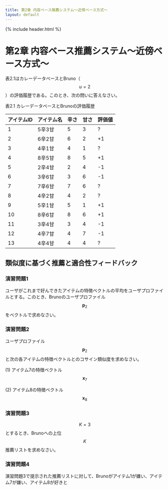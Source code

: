 ```yaml
---
title: 第2章 内容ベース推薦システム～近傍ベース方式～
layout: default
---
```


{% include header.html %}

# 第2章 内容ベース推薦システム～近傍ベース方式～

表2.1はカレーデータベースとBruno（$$u = 2$$）の評価履歴である。このとき、次の問いに答えなさい。

表2.1 カレーデータベースとBrunoの評価履歴

| アイテムID | アイテム名 | 辛さ | 甘さ | 評価値 |
| ---------- | ---------- | ---- | ---- | ------ |
| 1 | 5辛3甘 | 5 | 3 | ? |
| 2 | 6辛2甘 | 6 | 2 | +1 |
| 3 | 4辛1甘 | 4 | 1 | ? |
| 4 | 8辛5甘 | 8 | 5 | +1 |
| 5 | 2辛4甘 | 2 | 4 | -1 |
| 6 | 3辛6甘 | 3 | 6 | -1 |
| 7 | 7辛6甘 | 7 | 6 | ? |
| 8 | 4辛2甘 | 4 | 2 | ? |
| 9 | 5辛1甘 | 5 | 1 | +1 |
| 10 | 8辛6甘 | 8 | 6 | +1 |
| 11 | 3辛4甘 | 3 | 4 | -1 |
| 12 | 4辛7甘 | 4 | 7 | -1 |
| 13 | 4辛4甘 | 4 | 4 | ? |

## 類似度に基づく推薦と適合性フィードバック

### 演習問題1
ユーザがこれまで好んできたアイテムの特徴ベクトルの平均をユーザプロファイルとする。このとき、Brunoのユーザプロファイル$$\boldsymbol{p}_{2}$$をベクトルで求めなさい。

### 演習問題2
ユーザプロファイル$$\boldsymbol{p}_{2}$$と次の各アイテムの特徴ベクトルとのコサイン類似度を求めなさい。

(1) アイテム7の特徴ベクトル$$\boldsymbol{x}_{7}$$

(2) アイテム8の特徴ベクトル$$\boldsymbol{x}_{8}$$

### 演習問題3
$$K = 3$$とするとき、Brunoへの上位$$K$$推薦リストを求めなさい。

### 演習問題4
演習問題3で提示された推薦リストに対して、Brunoがアイテム1が嫌い、アイテム7が嫌い、アイテム8が好きと

